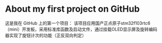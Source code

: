 # About my first project on GitHub
这是我在 GitHub 上的第一个项目：
该项目应用国产正点原子stm32f103rtc6（mini）开发板，采用标准库函数及启动文件，通过挂载OLED显示屏及旋转编码器实现了旋钮计次的功能（正反双向判定）
